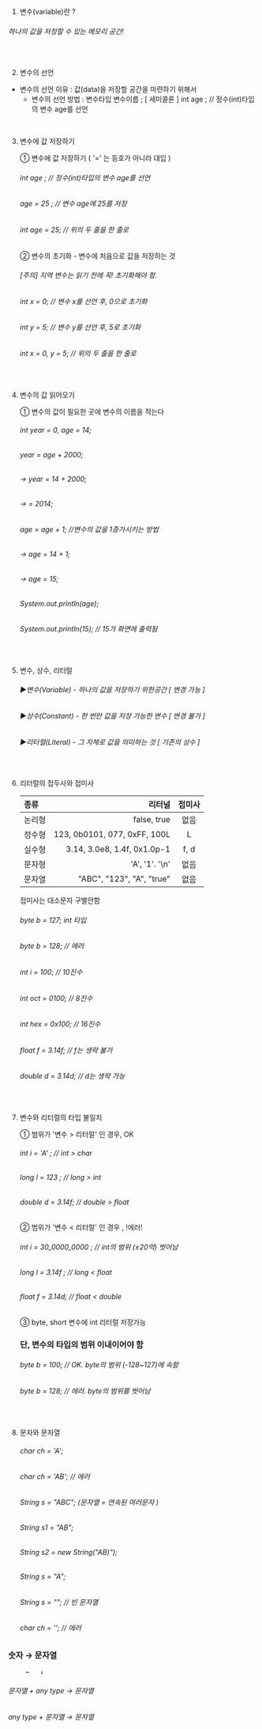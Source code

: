 1. 변수(variable)란 ?

  ###### 하나의 값을 저정할 수 있는 메모리 공간!
<br/>

2. 변수의 선언

  - 변수의 선언 이유 : 값(data)을 저장할 공간을 마련하기 위해서
    - 변수의 선언 방법 : 변수타입 변수이름 ; [ 세미콜론 ]
int age ; // 정수(int)타입의 변수 age를 선언
<br/>


3. 변수에 값 저장하기

    ① 변수에 값 저장하기 ( '=' 는 등호가 아니라 대입 )
      ###### int age ; // 정수(int)타입의 변수 age를 선언
      ###### age = 25 ; // 변수 age에 25를 저장
      ###### int age = 25; // 위의 두 줄을 한 줄로

    ② 변수의 초기화 - 변수에 처음으로 값을 저장하는 것
      ###### [주의] 지역 변수는 읽기 전에 꼭! 초기화해야 함.
      ###### int x = 0; // 변수 x를 선언 후, 0으로 초기화
      ###### int y = 5; // 변수 y를 선언 후, 5로 초기화
      ###### int x = 0, y = 5; // 위의 두 줄을 한 줄로
 <br/>    
 
4. 변수의 값 읽어오기
  
    ① 변수의 값이 필요한 곳에 변수의 이름을 적는다
      ###### int year = 0, age = 14;
      ###### year = age + 2000;
      ###### → year = 14 + 2000;
      ###### → = 2014;
      ###### age = age + 1; //변수의 값을 1증가시키는 방법
      ###### → age = 14 + 1;
      ###### → age = 15;
      
      ###### System.out.println(age);
      ###### System.out.println(15); // 15가 화면에 출력됨
 <br/>
 
5. 변수, 상수, 리터럴

      ###### ▶변수(Variable) - 하나의 값을 저장하기 위한공간 [ 변경 가능 ]
      ###### ▶상수(Constant) - 한 번만 값을 저장 가능한 변수 [ 변경 불가 ]
      ###### ▶리터럴(Literal) - 그 자체로 값을 의미하는 것 [ 기존의 상수 ]
 <br/>
 
6. 리터럴의 접두사와 접미사

      |종류|리터널|접미사|
      |:---|---:|:---:|
      |논리형|false, true|없음|
      |정수형|123, 0b0101, 077, 0xFF, 100L|L|
      |실수형|3.14, 3.0e8, 1.4f, 0x1.0p-1|f, d|
      |문자형|'A', '1'. '\n'|없음|
      |문자열|"ABC", "123", "A", "true"|없음|
      
      접미사는 대소문자 구별안함
      
      ###### byte b = 127; int 타입
      ###### byte b = 128; // 에러
      ###### int i = 100; // 10진수
      ###### int oct = 0100; // 8진수
      ###### int hex = 0x100; // 16진수
      
      ###### float f = 3.14f; // f는 생략 불가 
      ###### double d = 3.14d; // d는 생략 가능
      <br/>
7. 변수와 리터럴의 타입 불일치

    ① 범위가 '변수 > 리터럴' 인 경우, OK
      ###### int i = 'A' ;  // int > char
      ###### long l = 123 ; // long > int
      ###### double d = 3.14f; // double > float
    ② 범위가 '변수 < 리터럴' 인 경우 , !에러!
      ###### int i = 30_0000_0000 ; // int의 범위 (±20억) 벗어남
      ###### long l = 3.14f ; // long < float
      ###### float f = 3.14d; // float < double
    ③ byte, short 변수에 int 리터럴 저장가능
      ### 단, 변수의 타입의 범위 이내이어야 함
      ###### byte b = 100; // OK. byte의 범위 (-128~127)에 속함
      ###### byte b = 128; // 에러. byte의 범위를 벗어남
      <br/>

8. 문자와 문자열

      ###### char ch = 'A';
      ###### char ch = 'AB'; // 에러
      ###### String s = "ABC"; (문자열 = 연속된 여러문자 )
      ###### String s1 = "AB";
      ###### String s2 = new String("AB)");
      ###### String s = "A";
      ###### String s = ""; // 빈 문자열
      ###### char ch = ''; // 에러
### 숫자 → 문자열
         ←   ↓
   ###### 문자열 + any type → 문자열
   ###### any type + 문자열 → 문자열
   
   
